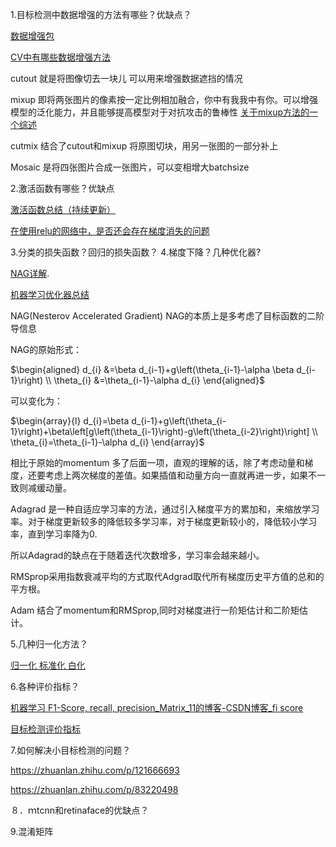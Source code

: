 1.目标检测中数据增强的方法有哪些？优缺点？

[数据增强包](https://www.freesion.com/article/13111107879/#CoarseDropout%C2%A0%E5%9C%A8%E5%9B%BE%E5%83%8F%E4%B8%8A%E7%94%9F%E6%88%90%E7%9F%A9%E5%BD%A2%E5%8C%BA%E5%9F%9F)

[CV中有哪些数据增强方法](https://www.zhihu.com/question/319291048/answer/2258940108)

cutout 就是将图像切去一块儿 可以用来增强数据遮挡的情况

mixup 即将两张图片的像素按一定比例相加融合，你中有我我中有你。可以增强模型的泛化能力，并且能够提高模型对于对抗攻击的鲁棒性 [关于mixup方法的一个综述](https://zhuanlan.zhihu.com/p/439205252) 

cutmix 结合了cutout和mixup 将原图切块，用另一张图的一部分补上

Mosaic 是将四张图片合成一张图片，可以变相增大batchsize

2.激活函数有哪些？优缺点

[激活函数总结（持续更新）](https://zhuanlan.zhihu.com/p/73214810)

[在使用relu的网络中，是否还会存在梯度消失的问题](https://www.zhihu.com/question/49230360/answer/114914080)

3.分类的损失函数？回归的损失函数？
4.梯度下降？几种优化器?

[NAG详解](https://maimai.cn/article/detail?fid=1611261762&efid=QG9uqqsOrTdPa8hTbppqIg).

[机器学习优化器总结](https://zhuanlan.zhihu.com/p/150113660)

NAG(Nesterov Accelerated Gradient) NAG的本质上是多考虑了目标函数的二阶导信息

NAG的原始形式：

$\begin{aligned}
d_{i} &=\beta d_{i-1}+g\left(\theta_{i-1}-\alpha \beta d_{i-1}\right) \\
\theta_{i} &=\theta_{i-1}-\alpha d_{i}
\end{aligned}$ 

可以变化为：

$\begin{array}{l}
d_{i}=\beta d_{i-1}+g\left(\theta_{i-1}\right)+\beta\left[g\left(\theta_{i-1}\right)-g\left(\theta_{i-2}\right)\right] \\
\theta_{i}=\theta_{i-1}-\alpha d_{i}
\end{array}$ 

相比于原始的momentum 多了后面一项，直观的理解的话，除了考虑动量和梯度，还要考虑上两次梯度的差值。如果插值和动量方向一直就再进一步，如果不一致则减缓动量。

Adagrad 是一种自适应学习率的方法，通过引入梯度平方的累加和，来缩放学习率。对于梯度更新较多的降低较多学习率，对于梯度更新较小的，降低较小学习率，直到学习率降为0.

所以Adagrad的缺点在于随着迭代次数增多，学习率会越来越小。

RMSprop采用指数衰减平均的方式取代Adgrad取代所有梯度历史平方值的总和的平方根。

Adam 结合了momentum和RMSprop,同时对梯度进行一阶矩估计和二阶矩估计。

5.几种归一化方法？

[归一化 标准化 白化](https://zhuanlan.zhihu.com/p/475106090)

6.各种评价指标？

[机器学习 F1-Score, recall, precision_Matrix_11的博客-CSDN博客_fi score](https://blog.csdn.net/matrix_space/article/details/50384518)

[目标检测评价指标](https://zhuanlan.zhihu.com/p/88896868)

7.如何解决小目标检测的问题？

https://zhuanlan.zhihu.com/p/121666693

https://zhuanlan.zhihu.com/p/83220498

８．ｍtcnn和retinaface的优缺点？

9.混淆矩阵

